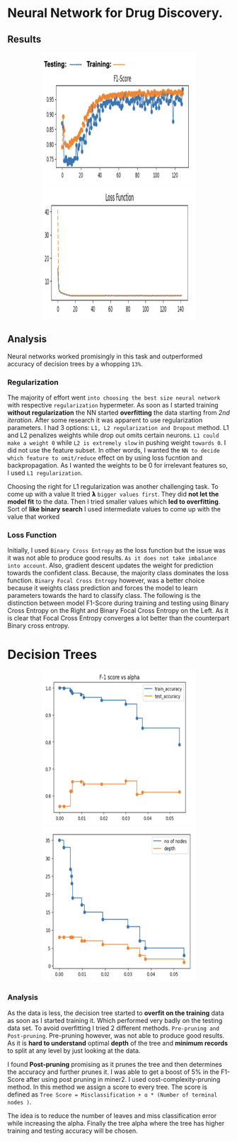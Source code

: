 # Neural Network for Drug Discovery.

 ## Results
<p align="center">
    <img height="300px" src="Screenshot 2022-10-10 at 10.15.49 PM.png" width="350px"/>
    
<img height="300" src="Screenshot 2022-10-10 at 10.26.54 PM.png" width="350"/>  
</p>

 ## Analysis

Neural networks worked promisingly in this task and outperformed accuracy of decision
trees by a whopping `13%`. 

<h3>Regularization</h3>

The majority of effort went `into choosing the best size neural network` with respective `regularization` hypermeter. 
As soon as I started training **without regularization** the NN started **overfitting** the data starting from _2nd iteration_. After some research it was apparent to use regularization parameters. I had 3 options: `L1, L2 regularization and Dropout` method. L1 and L2 penalizes weights while drop out omits certain neurons. `L1 could make a weight 0` while `L2 is extremely slow` in pushing weight `towards 0`. I did not use the feature subset. In other words, I wanted the `NN to decide which feature to omit/reduce` effect on by using loss fucntion and backpropagation. As I wanted the weights to be 0 for irrelevant features so, I used `L1 regularization`.

Choosing the right for L1 regularization was another challenging task. To come up with a value It tried 𝝺
`bigger values first`. They did **not let the model fit** to the data. Then I tried smaller values which **led to overfitting**. Sort of **like binary search** I used intermediate values to come up with the value that worked

<h3>Loss Function</h3>

Initially, I used `Binary Cross Entropy` as the loss function but the issue was it was not able to produce good results. 
`As it does not take imbalance into account`. Also, gradient descent updates the weight for prediction towards the confident class. Because, the majority class dominates the loss function. `Binary Focal Cross Entropy` however, was a better choice because it weights class prediction and forces the model to learn parameters towards the hard to classify class. The following is the distinction between model F1-Score during training and testing using Binary Cross Entropy on the Right and Binary Focal Cross Entropy on the Left. As it is clear that Focal Cross Entropy converges a lot better than the counterpart Binary cross entropy.

# Decision Trees


<p align="center">
<img height="350" src="Screenshot 2022-10-10 at 2.39.58 PM.png" width="350px"/>
<img height="350" src="Screenshot 2022-10-10 at 2.40.52 PM.png" width="350"/>
</p>


### Analysis

As the data is less, the decision tree started to **overfit on the training** data as soon as I started
training it. Which performed very badly on the testing data set. To avoid overfitting I tried 2 different methods. `Pre-pruning and Post-pruning`. Pre-pruning however, was not able to produce good results. As it is **hard to understand** optimal **depth** of the tree and **minimum records** to split at any level by just looking at the data.

I found **Post-pruning** promising as it prunes the tree and then determines the accuracy and further prunes it. I was able to get a boost of 5% in the F1-Score after using post pruning in miner2. I used cost-complexity-pruning method. In this method we assign a score to every tree. The score is defined as `Tree Score = Misclassification + ɑ * (Number of terminal nodes )`. 

The idea is to reduce the number of leaves and miss classification error while increasing the alpha. Finally the tree alpha where the tree has higher training and testing accuracy will be chosen.


